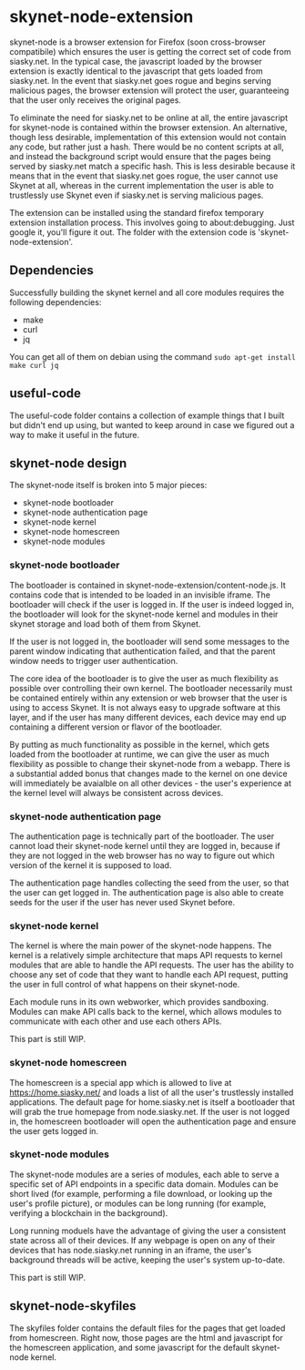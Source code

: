 # skynet-node-extension

skynet-node is a browser extension for Firefox (soon cross-browser compatibile)
which ensures the user is getting the correct set of code from siasky.net. In
the typical case, the javascript loaded by the browser extension is exactly
identical to the javascript that gets loaded from siasky.net. In the event that
siasky.net goes rogue and begins serving malicious pages, the browser extension
will protect the user, guaranteeing that the user only receives the original
pages.

To eliminate the need for siasky.net to be online at all, the entire javascript
for skynet-node is contained within the browser extension. An alternative,
though less desirable, implementation of this extension would not contain any
code, but rather just a hash. There would be no content scripts at all, and
instead the background script would ensure that the pages being served by
siasky.net match a specific hash. This is less desirable because it means that
in the event that siasky.net goes rogue, the user cannot use Skynet at all,
whereas in the current implementation the user is able to trustlessly use
Skynet even if siasky.net is serving malicious pages.

The extension can be installed using the standard firefox temporary extension
installation process. This involves going to about:debugging. Just google it,
you'll figure it out. The folder with the extension code is
'skynet-node-extension'.

## Dependencies

Successfully building the skynet kernel and all core modules requires the
following dependencies:

+ make
+ curl
+ jq

You can get all of them on debian using the command `sudo apt-get install make
curl jq`

## useful-code

The useful-code folder contains a collection of example things that I built but
didn't end up using, but wanted to keep around in case we figured out a way to
make it useful in the future.

## skynet-node design

The skynet-node itself is broken into 5 major pieces:

+ skynet-node bootloader
+ skynet-node authentication page
+ skynet-node kernel
+ skynet-node homescreen
+ skynet-node modules

### skynet-node bootloader

The bootloader is contained in skynet-node-extension/content-node.js. It
contains code that is intended to be loaded in an invisible iframe. The
bootloader will check if the user is logged in. If the user is indeed logged
in, the bootloader will look for the skynet-node kernel and modules in their
skynet storage and load both of them from Skynet.

If the user is not logged in, the bootloader will send some messages to the
parent window indicating that authentication failed, and that the parent window
needs to trigger user authentication.

The core idea of the bootloader is to give the user as much flexibility as
possible over controlling their own kernel. The bootloader necessarily must be
contained entirely within any extension or web browser that the user is using
to access Skynet. It is not always easy to upgrade software at this layer, and
if the user has many different devices, each device may end up containing a
different version or flavor of the bootloader.

By putting as much functionality as possible in the kernel, which gets loaded
from the bootloader at runtime, we can give the user as much flexibility as
possible to change their skynet-node from a webapp. There is a substantial
added bonus that changes made to the kernel on one device will immediately be
avaialble on all other devices - the user's experience at the kernel level will
always be consistent across devices.

### skynet-node authentication page

The authentication page is technically part of the bootloader. The user cannot
load their skynet-node kernel until they are logged in, because if they are not
logged in the web browser has no way to figure out which version of the kernel
it is supposed to load.

The authentication page handles collecting the seed from the user, so that the
user can get logged in. The authentication page is also able to create seeds
for the user if the user has never used Skynet before.

### skynet-node kernel

The kernel is where the main power of the skynet-node happens. The kernel is a
relatively simple architecture that maps API requests to kernel modules that
are able to handle the API requests. The user has the ability to choose any set
of code that they want to handle each API request, putting the user in full
control of what happens on their skynet-node.

Each module runs in its own webworker, which provides sandboxing. Modules can
make API calls back to the kernel, which allows modules to communicate with
each other and use each others APIs.

This part is still WIP.

### skynet-node homescreen

The homescreen is a special app which is allowed to live at
https://home.siasky.net/ and loads a list of all the user's trustlessly
installed applications. The default page for home.siasky.net is itself a
bootloader that will grab the true homepage from node.siasky.net. If the user
is not logged in, the homescreen bootloader will open the authentication page
and ensure the user gets logged in.

### skynet-node modules

The skynet-node modules are a series of modules, each able to serve a specific
set of API endpoints in a specific data domain. Modules can be short lived (for
example, performing a file download, or looking up the user's profile picture),
or modules can be long running (for example, verifying a blockchain in the
background).

Long running moduels have the advantage of giving the user a consistent state
across all of their devices. If any webpage is open on any of their devices
that has node.siasky.net running in an iframe, the user's background threads
will be active, keeping the user's system up-to-date.

This part is still WIP.

## skynet-node-skyfiles

The skyfiles folder contains the default files for the pages that get loaded
from homescreen. Right now, those pages are the html and javascript for the
homescreen application, and some javascript for the default skynet-node kernel.
